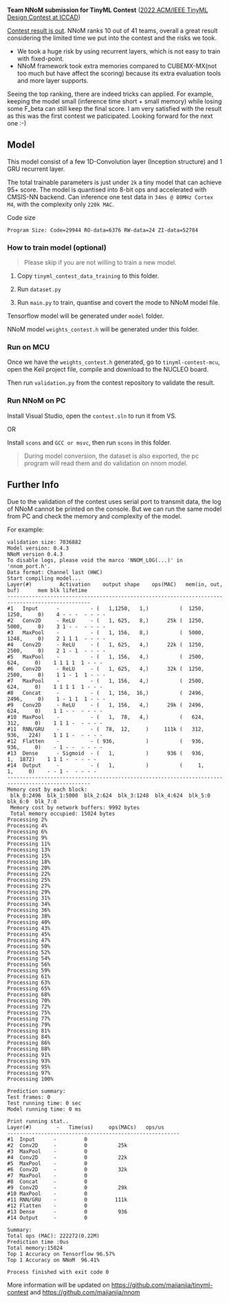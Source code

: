 **Team NNoM submission for TinyML Contest** ([2022 ACM/IEEE TinyML Design Contest at ICCAD](https://tinymlcontest.github.io/TinyML-Design-Contest/index.html))

[Contest result is out](https://docs.google.com/spreadsheets/d/1kafItUyYegW2E4sp21_bDiy9_wnOLNqeoMVQ8HXpe60/). NNoM ranks 10 out of 41 teams, overall a great result considering the limited time we put into the contest and the risks we took. 

- We took a huge risk by using recurrent layers, which is not easy to train with fixed-point. 
- NNoM framework took extra memories compared to CUBEMX-MX(not too much but have affect the scoring) because its extra evaluation tools and more layer supports. 

Seeing the top ranking, there are indeed tricks can applied. For example, keeping the model small (inference time short + small memory) while losing some F_beta can still keep the final score. I am very satisfied with the result as this was the first contest we paticipated. Looking forward for the next one :-)


## Model

This model consist of a few 1D-Convolution layer (Inception structure) and 1 GRU recurrent layer. 

The total trainable parameters is just under `2k` a tiny model that can achieve 95+ score. The model is quantised into 8-bit ops and accelerated with CMSIS-NN backend. Can inference one test data in `34ms @ 80MHz Cortex M4`, with the complexity only `220k MAC`. 

Code size

`Program Size: Code=29944 RO-data=6376 RW-data=24 ZI-data=52784  `

### How to train model (optional)

> Please skip if you are not willing to train a new model. 

1. Copy `tinyml_contest_data_training` to this folder.

2. Run `dataset.py`

3. Run `main.py` to train, quantise and covert the mode to NNoM model file. 

Tensorflow model will be generated under `model` folder.   

NNoM model `weights_contest.h` will be generated under this folder.

### Run on MCU

Once we have the `weights_contest.h` generated, go to `tinyml-contest-mcu`, open the Keil project file, compile and download to the NUCLEO board. 

Then run `validation.py` from the contest repository to validate the result. 

### Run NNoM on PC

Install Visual Studio, open the `contest.sln` to run it from VS. 

OR

Install `scons` and `GCC or msvc`, then run `scons` in this folder. 

> During model conversion, the dataset is also exported, the pc program will read them and do validation on nnom model. 

## Further Info

Due to the validation of the contest uses serial port to transmit data, the log of NNoM cannot be printed on the console. But we can run the same model from PC and check the memory and complexity of the model. 

For example:

```
validation size: 7036882
Model version: 0.4.3
NNoM version 0.4.3
To disable logs, please void the marco 'NNOM_LOG(...)' in 'nnom_port.h'.
Data format: Channel last (HWC)
Start compiling model...
Layer(#)         Activation    output shape    ops(MAC)   mem(in, out, buf)      mem blk lifetime
-------------------------------------------------------------------------------------------------
#1   Input      -          - (   1,1250,   1,)          (  1250,  1250,     0)    4 - - -  - - - - 
#2   Conv2D     - ReLU     - (   1, 625,   8,)      25k (  1250,  5000,     0)    3 1 - -  - - - - 
#3   MaxPool    -          - (   1, 156,   8,)          (  5000,  1248,     0)    2 1 1 1  - - - - 
#4   Conv2D     - ReLU     - (   1, 625,   4,)      22k (  1250,  2500,     0)    2 1 - 1  - - - - 
#5   MaxPool    -          - (   1, 156,   4,)          (  2500,   624,     0)    1 1 1 1  1 - - - 
#6   Conv2D     - ReLU     - (   1, 625,   4,)      32k (  1250,  2500,     0)    1 1 - 1  1 - - - 
#7   MaxPool    -          - (   1, 156,   4,)          (  2500,   624,     0)    1 1 1 1  1 - - - 
#8   Concat     -          - (   1, 156,  16,)          (  2496,  2496,     0)    1 - 1 1  1 - - - 
#9   Conv2D     - ReLU     - (   1, 156,   4,)      29k (  2496,   624,     0)    1 1 - -  - - - - 
#10  MaxPool    -          - (   1,  78,   4,)          (   624,   312,     0)    1 1 1 -  - - - - 
#11  RNN/GRU    -          - (  78,  12,     )     111k (   312,   936,   224)    1 1 1 -  - - - - 
#12  Flatten    -          - ( 936,          )          (   936,   936,     0)    - 1 - -  - - - - 
#13  Dense      - Sigmoid  - (   1,          )      936 (   936,     1,  1872)    1 1 1 -  - - - - 
#14  Output     -          - (   1,          )          (     1,     1,     0)    - - 1 -  - - - - 
-------------------------------------------------------------------------------------------------
Memory cost by each block:
 blk_0:2496  blk_1:5000  blk_2:624  blk_3:1248  blk_4:624  blk_5:0  blk_6:0  blk_7:0  
 Memory cost by network buffers: 9992 bytes
 Total memory occupied: 15024 bytes
Processing 2%
Processing 4%
Processing 6%
Processing 9%
Processing 11%
Processing 13%
Processing 15%
Processing 18%
Processing 20%
Processing 22%
Processing 25%
Processing 27%
Processing 29%
Processing 31%
Processing 34%
Processing 36%
Processing 38%
Processing 40%
Processing 43%
Processing 45%
Processing 47%
Processing 50%
Processing 52%
Processing 54%
Processing 56%
Processing 59%
Processing 61%
Processing 63%
Processing 65%
Processing 68%
Processing 70%
Processing 72%
Processing 75%
Processing 77%
Processing 79%
Processing 81%
Processing 84%
Processing 86%
Processing 88%
Processing 91%
Processing 93%
Processing 95%
Processing 97%
Processing 100%

Prediction summary:
Test frames: 0
Test running time: 0 sec
Model running time: 0 ms

Print running stat..
Layer(#)        -   Time(us)     ops(MACs)   ops/us 
--------------------------------------------------------
#1  Input      -         0                  
#2  Conv2D     -         0          25k     
#3  MaxPool    -         0                  
#4  Conv2D     -         0          22k     
#5  MaxPool    -         0                  
#6  Conv2D     -         0          32k     
#7  MaxPool    -         0                  
#8  Concat     -         0                  
#9  Conv2D     -         0          29k     
#10 MaxPool    -         0                  
#11 RNN/GRU    -         0         111k     
#12 Flatten    -         0                  
#13 Dense      -         0          936     
#14 Output     -         0                  

Summary:
Total ops (MAC): 222272(0.22M)
Prediction time :0us
Total memory:15024
Top 1 Accuracy on Tensorflow 96.57%
Top 1 Accuracy on NNoM  96.41%

Process finished with exit code 0

```

More information will be updated on https://github.com/majianjia/tinyml-contest and https://github.com/majianjia/nnom
